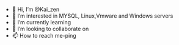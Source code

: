- 👋 Hi, I’m @Kai_zen
- 👀 I’m interested in MYSQL, 
 Linux,Vmware  and Windows servers 
- 🌱 I’m currently learning
- 💞️ I’m looking to collaborate on 
- 📫 How to reach me-ping

<!---
Kaizen-All/Kaizen-All is a ✨ unique ✨ repository because its `README.md` (this file) appears on your GitHub profile.
You can click the Preview link to take a look at your changes.
--->
